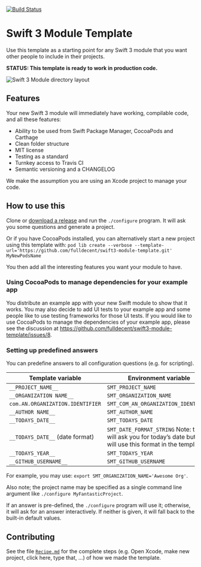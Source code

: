 [![Build Status](https://travis-ci.org/fulldecent/swift3-module-template.svg?branch=master)](https://travis-ci.org/fulldecent/swift3-module-template)

# Swift 3 Module Template
Use this template as a starting point for any Swift 3 module that you want other people to include in their projects.

**STATUS: This template is ready to work in production code.**

![Swift 3 Module directory layout](https://user-images.githubusercontent.com/382183/27513507-9799806c-5936-11e7-8d76-4c2ba3019bf9.png)

## Features
Your new Swift 3 module will immediately have working, compilable code, and all these features:

-   Ability to be used from Swift Package Manager, CocoaPods and Carthage
-   Clean folder structure
-   MIT license
-   Testing as a standard
-   Turnkey access to Travis CI
-   Semantic versioning and a CHANGELOG

We make the assumption you are using an Xcode project to manage your code.

## How to use this

Clone or [download a release](https://github.com/fulldecent/swift-package/releases) and run the  `./configure` program. It will ask you some questions and generate a project.

Or if you have CocoaPods installed, you can alternatively start a new project using this template with: `pod lib create --verbose --template-url='https://github.com/fulldecent/swift3-module-template.git' MyNewPodsName`

You then add all the interesting features you want your module to have.

### Using CocoaPods to manage dependencies for your example app

You distribute an example app with your new Swift module to show that it works. You may also decide to add UI tests to your example app and some people like to use testing frameworks for those UI tests. If you would like to use CocoaPods to manage the dependencies of your example app, please see the discussion at https://github.com/fulldecent/swift3-module-template/issues/8.

### Setting up predefined answers

You can predefine answers to all configuration questions (e.g. for scripting).

| Template variable                | Environment variable                     |
| -------------------------------- | ---------------------------------------- |
| `__PROJECT_NAME__`               | `SMT_PROJECT_NAME`                       |
| `__ORGANIZATION NAME__`          | `SMT_ORGANIZATION_NAME`                  |
| `com.AN.ORGANIZATION.IDENTIFIER` | `SMT_COM_AN_ORGANIZATION_IDENTIFIER`     |
| `__AUTHOR NAME__`                | `SMT_AUTHOR_NAME`                        |
| `__TODAYS_DATE__`                | `SMT_TODAYS_DATE`                        |
| `__TODAYS_DATE__` (date format)  | `SMT_DATE_FORMAT_STRING` Note: this will ask you for today’s date but it will use this format in the template. |
| `__TODAYS_YEAR__`                | `SMT_TODAYS_YEAR`                        |
| `__GITHUB_USERNAME__`            | `SMT_GITHUB_USERNAME`                    |

For example, you may use: `export SMT_ORGANIZATION_NAME='Awesome Org'`.

Also note; the project name may be specified as a single command line argument like `./configure MyFantasticProject`.

If an answer is pre-defined, the `./configure` program will use it; otherwise, it will ask for an answer interactively. If neither is given, it will fall back to the built-in default values.

## Contributing

See the file [`Recipe.md`](Recipe.md) for the complete steps (e.g. Open Xcode, make new project, click here, type that, ...) of how we made the template.
